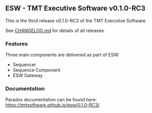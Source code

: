 ## ESW - TMT Executive Software v0.1.0-RC3

This is the third release v0.1.0-RC3 of the TMT Executive Software.

See [CHANGELOG.md](../CHANGELOG.md) for details of all releases.

### Features
Three main components are delivered as part of ESW:
* Sequencer
* Sequence Component
* ESW Gateway

### Documentation

Paradox documentation can be found here: https://tmtsoftware.github.io/esw/0.1.0-RC3/

